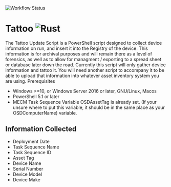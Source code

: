 ![Workflow Status](https://github.com/ofgrenudo/tattoo/actions/workflows/rust.yml/badge.svg)

# Tattoo ![Rust](https://img.shields.io/badge/rust-%23000000.svg?style=for-the-badge&logo=rust&logoColor=white)

The Tattoo Update Script is a PowerShell script designed to collect device information on run, and insert it into the Registry of the device. This information is for archival purposes and will remain there as a level of forensics, as well as to allow for managment / exporting to a spread sheet or database later down the road. Currently this script will only gather device information and tattoo it. You will need another script to accompany it to be able to upload that information into whatever asset inventory system you are using.
Prerequisites

- Windows >=10, or Windows Server 2016 or later, GNU/Linux, Macos
- PowerShell 5.1 or later
- MECM Task Sequence Variable OSDAssetTag is already set. (If your unsure where to put this variable, it should be in the same place as your OSDComputerName) variable.

## Information Collected

- Deployment Date
- Task Sequence Name
- Task Sequence ID
- Asset Tag
- Device Name
- Serial Number
- Device Model
- Device Make
